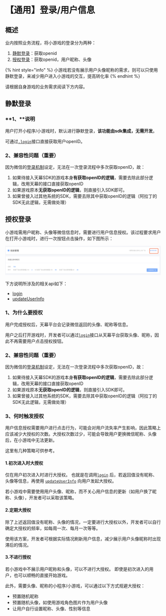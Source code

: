 # 【通用】登录/用户信息

## 概述

业内按照业务流程，将小游戏的登录分为两种：

1. [静默登录](./#jing-mo-deng-lu)：获取openid
2. [授权登录](./#shou-quan-deng-lu)：获取openid，用户昵称、头像

{% hint style="info" %}
小游戏若没有展示用户头像昵称的需求，则可以只使用静默登录，来减少用户进入小游戏的交互，提高转化率
{% endhint %}

请根据自身游戏的业务需求阅读下方内容。

## 静默登录

### **1、**说明

用户打开小程序/小游戏时，默认进行静默登录，**该功能由sdk集成，无需开发**。

可通过[`.login`](get-user-info.md)接口直接获取用户openID。

### 2、兼容性问题（重要）

因为微信的[登录机制](https://developers.weixin.qq.com/minigame/dev/guide/open-ability/login.html)设定，无法在一次登录流程中多次获取openID，故：

1. 如果待接入天幕SDK的游戏本身**有获取openID的逻辑**，需要去除此部分逻辑，改用天幕的接口直接获取openID
2. 如果游戏原本**无获取openID的逻辑**，则直接引入SDK即可。
3. 如果曾接入过其他系统的SDK，需要去除其中获取openID的逻辑（阿拉丁的SDK无此逻辑，无需做处理）

## 授权登录

小游戏需用户昵称、头像等微信信息时，需要进行用户信息授权。该过程要求用户在打开小游戏时，进行一次按钮点击操作，如下图所示：

![](../../../.gitbook/assets/image%20%28144%29.png)

下方说明所涉及的相关api如下：

* [login](get-user-info.md)
* [updateUserInfo](update-userinfo.md)

### 1、为什么要授权

用户完成授权后，天幕平台会记录微信返回的头像、昵称等信息。

用户之后打开游戏时，开发者可以通过[`login`](get-user-info.md)接口从天幕平台获取头像、昵称，因此不再需要用户点击授权按钮。

### 2、兼容性问题（重要）

因为微信的[登录机制](https://developers.weixin.qq.com/minigame/dev/guide/open-ability/login.html)设定，无法在一次登录流程中多次获取openID，故：

1. 如果待接入天幕SDK的游戏本身**有获取openID的逻辑**，需要去除此部分逻辑，改用天幕的接口直接获取openID
2. 如果游戏原本**无获取openID的逻辑**，则直接引入SDK即可。
3. 如果曾接入过其他系统的SDK，需要去除其中获取openID的逻辑（阿拉丁的SDK无此逻辑，无需做处理）

### **3、何时触发授权**

用户信息授权需要用户进行点击行为，可能会对用户流失率产生影响，因此策略上应该减少大授权的次数。大授权次数过少，可能会导致用户更换微信昵称、头像后，在小游戏中无法更新。

这里有几种策略可供参考。

#### **1.初次进入时大授权**

仅在用户初次进入时进行大授权。 也就是在调用[`login`](get-user-info.md) 后，若返回值没有昵称、头像等信息，再使用 [`updateUserInfo`](update-userinfo.md) 向用户发起大授权。

若小游戏中需要使用用户头像、昵称，而不关心用户信息的更新（如用户换了昵称、头像），开发者可以采取该策略。

#### **2.定期大授权**

除了上述返回值没有昵称、头像的情况，一定要进行大授权以外，开发者可以自行确定大授权的频率，如每周一次、每月一次等等。

使用该方案，开发者可根据实际情况刷新用户信息，减少展示用户头像昵称时出现滞后的情况。

#### **3.不进行授权**

若小游戏中不展示用户昵称和头像，可以不进行大授权。 即使是初次进入的用户，也可以顺畅的直接开始游戏。

此外，需要头像、昵称的小程序/小游戏，可以通过以下方式规避大授权：

* 预置随机昵称
* 预置随机头像，如使用游戏角色图片作为用户头像
* 让用户自行设置昵称、头像、性别等信息

### 

